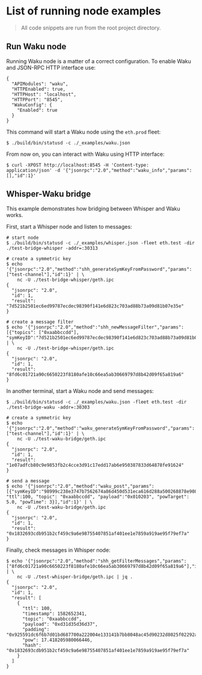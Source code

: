 # List of running node examples

> All code snippets are run from the root project directory.

## Run Waku node

Running Waku node is a matter of a correct configuration. To enable Waku and JSON-RPC HTTP interface use:
```shell script
{
  "APIModules": "waku",
  "HTTPEnabled": true,
  "HTTPHost": "localhost",
  "HTTPPort": "8545",
  "WakuConfig": {
    "Enabled": true
  }
}
```

This command will start a Waku node using the `eth.prod` fleet:
```shell script
$ ./build/bin/statusd -c ./_examples/waku.json
```

From now on, you can interact with Waku using HTTP interface:
```shell script
$ curl -XPOST http://localhost:8545 -H 'Content-type: application/json' -d '{"jsonrpc":"2.0","method":"waku_info","params":[],"id":1}'
```

## Whisper-Waku bridge

This example demonstrates how bridging between Whisper and Waku works.

First, start a Whisper node and listen to messages:
```shell script
# start node
$ ./build/bin/statusd -c ./_examples/whisper.json -fleet eth.test -dir ./test-bridge-whisper -addr=:30313

# create a symmetric key
$ echo '{"jsonrpc":"2.0","method":"shh_generateSymKeyFromPassword","params":["test-channel"],"id":1}' | \
    nc -U ./test-bridge-whisper/geth.ipc
{
  "jsonrpc": "2.0",
  "id": 1,
  "result": "7d521b2501ec6ed99787ecdec98390f141e6d823c703ad88b73a09d81b07e35e"
}

# create a message filter
$ echo '{"jsonrpc":"2.0","method":"shh_newMessageFilter","params":[{"topics": ["0xaabbccdd"], "symKeyID":"7d521b2501ec6ed99787ecdec98390f141e6d823c703ad88b73a09d81b07e35e"}],"id":1}' | \
    nc -U ./test-bridge-whisper/geth.ipc
{
  "jsonrpc": "2.0",
  "id": 1,
  "result": "8fd6c01721a90c6650223f8180afe10c66ea5ab30669797d8b42d09f65a819a6"
}
```

In another terminal, start a Waku node and send messages:
```shell script
$ ./build/bin/statusd -c ./_examples/waku.json -fleet eth.test -dir ./test-bridge-waku -addr=:30303

# create a symmetric key
$ echo '{"jsonrpc":"2.0","method":"waku_generateSymKeyFromPassword","params":["test-channel"],"id":1}' | \
    nc -U ./test-waku-bridge/geth.ipc
{
  "jsonrpc": "2.0",
  "id": 1,
  "result": "1e07adfcb80c9e9853fb2c4cce3d91c17edd17ab6e950387833d64878fe91624"
}

# send a message
$ echo '{"jsonrpc":"2.0","method":"waku_post","params":[{"symKeyID":"98999c238e3747b7562674a86d450d531eca616d288a500268878e90848bfe4e", "ttl":100, "topic": "0xaabbccdd", "payload":"0x010203", "powTarget": 5.0, "powTime": 3}],"id":1}' | \
    nc -U ./test-waku-bridge/geth.ipc
{
  "jsonrpc": "2.0",
  "id": 1,
  "result": "0x1832693cdb951b2cf459c9a6e98755407851af401ee1e7859a919ae95f79ef7a"
}
```

Finally, check messages in Whisper node:
```shell script
$ echo '{"jsonrpc":"2.0","method":"shh_getFilterMessages","params":["8fd6c01721a90c6650223f8180afe10c66ea5ab30669797d8b42d09f65a819a6"],"id":1}' | \
    nc -U ./test-whisper-bridge/geth.ipc | jq .
{
  "jsonrpc": "2.0",
  "id": 1,
  "result": [
    {
      "ttl": 100,
      "timestamp": 1582652341,
      "topic": "0xaabbccdd",
      "payload": "0xd31d35d36d37",
      "padding": "0x925591dc6f6b7d01bd687700a222004e133141b7bb8048ac45d90232d8025f02292aa83befe91fe8ec46a47e7bcfb09d8f2d3529afe4e1835315351248b6735a190c9915b021e54de1975ac9d801aff9dec7bfee4cbe9245c3caca70694fa95718e17f8a5b8385bfc3e7196328cdb4fe722e49368c308c35fe73573c639a54b944bc2e35b080b9d36e7d298340bed253be3a26ac609e19df25de90fd9ab4237423772077046805f8dc3d5ad028cc602fd687e98cbb2c4226cba54b7c3e28f6d22bee510db445fe64bfcc996ddcc40423e1fc9e7fd39e2c0b838ded69c451022fe9202b386d9bd17d47d33942c60172f22ab0d38675b0d92c",
      "pow": 17.418205980066446,
      "hash": "0x1832693cdb951b2cf459c9a6e98755407851af401ee1e7859a919ae95f79ef7a"
    }
  ]
}
```


